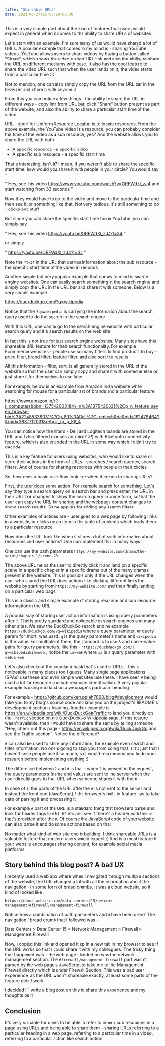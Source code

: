 ```yaml
---
title: "Shareable URLs"
date: 2021-06-27T15:07:20+05:30
---
```


This is a very simple post about the kind of features that users would expect in general when it comes to the ability to share URLs of websites

Let's start with an example. I'm sure many of us would have shared a lot of URLs. A popular example that comes to my mind is - sharing YouTube videos. YouTube allows users to share videos by having a button called "Share", which shows the video's short URL link and also the ability to share the URL on different mediums with ease. It also has the cool feature to share the video URL such that when the user lands on it, the video starts from a particular time :D

Not to mention, one can also simply copy the URL from the URL bar in the browser and share it with anyone :)

From this you can notice a few things - the ability to share the URL in different ways - copy link from URL bar, click "Share" button present as part of the website, and also the ability to share a particular start time of the video

URL - short for Uniform Resource Locator, is to locate resources. From the above example, the YouTube video is a resource, you can probably consider the time of the video as a sub resource, yes? And the website allows you to share the URL with both
- A specific resource - a specific video
- A specific sub resource - a specific start time

That's interesting, isn't it? I mean, if you weren't able to share the specific start time, how would you share it with people in your circle? You would say -

" Hey, see this video https://www.youtube.com/watch?v=ORFWdXl_zJ4 and start watching from 33 seconds "

Now they would have to go to the video and move to the particular time and then see it, or something like that. Not very tedious, it's still something to do - clicks and stuff

But since you can share the specific start time too in YouTube, you can simply say

" Hey, see this video https://youtu.be/ORFWdXl_zJ4?t=34 "

or simply

" https://youtu.be/ORFWdXl_zJ4?t=34 "

Note the `?t=34` in the URL that carries information about the sub resource - the specific start time of the video in seconds

Another simple but very popular example that comes to mind is search engine websites. One can easily search something in the search engine and simply copy the URL in the URL bar and share it with someone. Below is a very simple example

https://duckduckgo.com/?q=wikipedia

Notice that the `?q=wikipedia` is carrying the information about the search query used to do the search in the search engine

With this URL, one can to go to the search engine website with particular search query and it's search results on the web site

In fact this is not true for just search engine websites. Many sites have this shareable URL feature for their search functionality. For example Ecommerce websites - people use so many filters to find products to buy - price filter, brand filter, feature filter, and also sort the results

All this information - filter, sort, is all generally stored in the URL of the website so that the user can simply copy and share it with someone else or just store it for themselves to use later

For example, below is an example from Amazon India website while searching for mouse for a particular set of brands and a particular feature

https://www.amazon.in/s?i=computers&bbn=1375420031&rh=n%3A1375420031%2Cp_n_feature_seven_browse-bin%3A22485336031%2Cp_89%3ADell%7CLogitech&dc&qid=1624784642&rnid=3837712031&ref=sr_nr_p_89_4

You can notice how the filters - Dell and Logitech brands are stored in the URL and I also filtered mouses (or mice? :P) with Bluetooth connectivity feature, which is also encoded in the URL in some way which I didn't try to decode

This is a key feature for users using websites, who would like to share or store their actions in the form of URLs - searches / search queries, search filters. And of course for sharing resources with people in their circles

So, how does a basic user flow look like when it comes to sharing URLs?

First, the user does some action. For example search for something. Let's say they type a search query on a search bar and press enter, the URL in their URL bar changes to show the search query in some form, so that the user can copy the URL for sharing and the webpage content changes to show search results. Same applies for adding any search filters

Other examples of actions are - user goes to a web page by following links in a website, or clicks on an item in the table of contents which leads them to a particular resource

How does the URL look like when it stores a lot of such information about resources and user actions? One can implement this in many ways

One can use the path parameters `https://my-website.com/drama/the-saint/chapter-1/scene-20`

The above URL helps the user to directly click it and land on a specific scene in a specific chapter in a specific drama out of the many dramas present in the website. This is possible only if the URL changes when the user who shared the URL does actions like clicking different links the website by starting from `https://my-website.com/` and then finally landing on a particular web page

This is a classic and simple example of storing resource and sub resource information in the URL

A popular way of storing user action information is using query parameters after `?`. This is pretty standard and noticeable in search engines and many other sites. We saw the DuckDuckGo search engine example `https://duckduckgo.com/?q=wikipedia` where a query parameter, or query param for short, was used. `q` is the query parameter's name and `wikipedia` is the value. For multiple of them, the standard is to use `&` and name-value pairs for query parameters, like this - `https://duckduckgo.com/?q=wikipedia&ia=web` , notice the `ia=web` where `ia` is a query parameter with value `web`

Let's also checkout the popular `#` hash that's used in URLs - this is noticeable in many places too I guess. Many single page applications (SPAs) use these and even simple websites use these. I have seen `#` being used a lot for resource and sub resource identification. A very popular example is using `#` to land on a webpage's particular heading

For example - https://github.com/karuppiah7890/blog#development would take you to my blog's source code and land you on the project's README's development section / heading. Another example is - https://en.wikipedia.org/wiki/DuckDuckGo#Traffic to land you directly on the `Traffic` section on the DuckDuckGo Wikipedia page. If this feature wasn't available, then I would have to share the same by telling someone "Hey, check out this page - https://en.wikipedia.org/wiki/DuckDuckGo and see the Traffic section". Notice the difference?

`#` can also be used to store any information, for example even search and filter information. No one's going to stop you from doing that :) It's just that I haven't seen people use it so much, so I would recommend you to do your research before implementing anything :)

The difference between `?` and `#` is that - when `?` is present in the request, the query parameters (name and value) are sent to the server when the user directly goes to that URL when someone shares it with them

In case of `#`, the parts of the URL after the `#` is not sent to the server and instead the front end (JavaScript) / the browser's built-in feature has to take care of parsing it and processing it

For example `#` part of the URL is a standard thing that browsers parse and look for header tags like `h1`, `h2` etc and see if there's a header with the `id` that's provided after the `#`. Of course the JavaScript code of your website can also parse it and do some actions based on that

No matter what kind of web site one is building, I think shareable URLs is a valuable feature that modern users would expect :) And is a must feature if your website encourages sharing content, for example social media platforms

## Story behind this blog post? A bad UX

I recently used a web app where when I navigated through multiple sections of the website, the URL changed a lot with all the information about the navigation - in some form of bread crumbs. It was a cloud website, so it kind of looked like

`https://cloud-website.com/data-centers/15/network-management/#firewall/management-firewall`

Notice how a combination of path parameters and `#` have been used? The navigation / bread crumb that I followed was -

Data Centers > Data Center 15 > Network Management > Firewall > Management Firewall

Now, I copied this link and opened it up in a new tab in my browser to see if the URL works so that I could share it with my colleagues. The tricky thing that happened was - the web page I landed on was the network management section. The `#firewall/management-firewall` part wasn't parsed by the web page's JavaScript to take me to the Management Firewall directly which is under Firewall Section. This was a bad user experience, as the URL wasn't shareable exactly, at least some parts of the feature didn't work

I decided I'll write a blog post on this to share this experience and my thoughts on it

## Conclusion

It's very valuable for users to be able to refer to inner / sub resources in a page using URLs and being able to share them - sharing URLs referring to a particular heading in a web page, referring to a particular time in a video, referring to a particular action like search action
